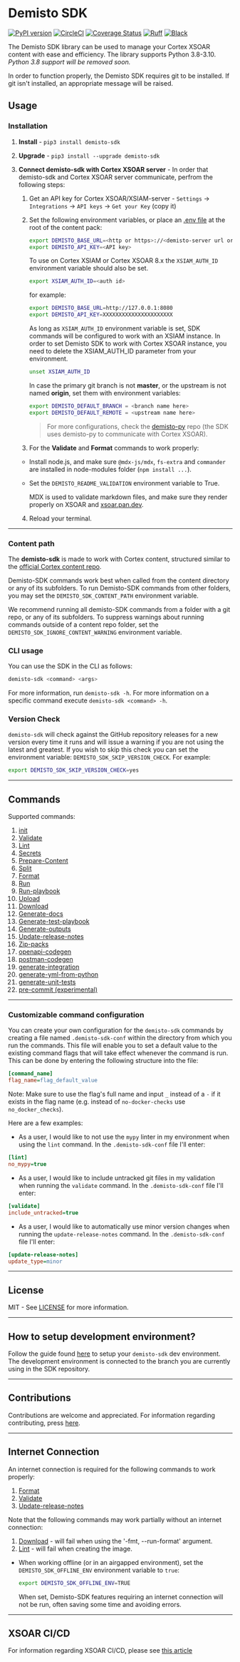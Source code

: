 # Demisto SDK

[![PyPI version](https://badge.fury.io/py/demisto-sdk.svg)](https://badge.fury.io/py/demisto-sdk)
[![CircleCI](https://circleci.com/gh/demisto/demisto-sdk/tree/master.svg?style=svg)](https://circleci.com/gh/demisto/demisto-sdk/tree/master)
[![Coverage Status](https://coveralls.io/repos/github/demisto/demisto-sdk/badge.svg?branch=master)](https://coveralls.io/github/demisto/demisto-sdk?branch=master)
[![Ruff](https://img.shields.io/endpoint?url=https://raw.githubusercontent.com/charliermarsh/ruff/main/assets/badge/v1.json)](https://github.com/charliermarsh/ruff)
[![Black](https://img.shields.io/badge/code%20style-black-000000.svg)](https://github.com/psf/black)

The Demisto SDK library can be used to manage your Cortex XSOAR content with ease and efficiency.
The library supports Python 3.8-3.10. _Python 3.8 support will be removed soon._

In order to function properly, the Demisto SDK requires git to be installed. If git isn't installed, an appropriate message will be raised.

## Usage

### Installation

1. **Install** - `pip3 install demisto-sdk`
2. **Upgrade** - `pip3 install --upgrade demisto-sdk`
3. **Connect demisto-sdk with Cortex XSOAR server** - In order that demisto-sdk and Cortex XSOAR server communicate, perfrom the following steps:

   1. Get an API key for Cortex XSOAR/XSIAM-server - `Settings` -> `Integrations` -> `API keys` -> `Get your Key` (copy it)
   2. Set the following environment variables, or place an [.env file](https://pypi.org/project/python-dotenv/) at the root of the content pack:

      ```bash
      export DEMISTO_BASE_URL=<http or https>://<demisto-server url or ip>:<port>
      export DEMISTO_API_KEY=<API key>
      ```
      To use on Cortex XSIAM or Cortex XSOAR 8.x the `XSIAM_AUTH_ID` environment variable should also be set.
      ```bash
      export XSIAM_AUTH_ID=<auth id>
      ```

      for example:
      ```bash
      export DEMISTO_BASE_URL=http://127.0.0.1:8080
      export DEMISTO_API_KEY=XXXXXXXXXXXXXXXXXXXXXX
      ```
      As long as `XSIAM_AUTH_ID` environment variable is set, SDK commands will be configured to work with an XSIAM instance.
      In order to set Demisto SDK to work with Cortex XSOAR instance, you need to delete the XSIAM_AUTH_ID parameter from your environment.
      ```bash
      unset XSIAM_AUTH_ID
      ```

      In case the primary git branch is not **master**, or the upstream is not named **origin**, set them with environment variables:
      ```bash
      export DEMISTO_DEFAULT_BRANCH = <branch name here>
      export DEMISTO_DEFAULT_REMOTE = <upstream name here>
      ```

      >For more configurations, check the [demisto-py](https://github.com/demisto/demisto-py) repo (the SDK uses demisto-py to communicate with Cortex XSOAR).

   3. For the **Validate** and **Format** commands to work properly:
     - Install node.js, and make sure `@mdx-js/mdx`, `fs-extra` and `commander` are installed in node-modules folder (`npm install ...`).
     - Set the `DEMISTO_README_VALIDATION` environment variable to True.

       MDX is used to validate markdown files, and make sure they render properly on XSOAR and [xsoar.pan.dev](https://xsoar.pan.dev).

   4. Reload your terminal.

---

### Content path

The **demisto-sdk** is made to work with Cortex content, structured similar to the [official Cortex content repo](https://github.com/demisto/content).

Demisto-SDK commands work best when called from the content directory or any of its subfolders.
To run Demisto-SDK commands from other folders, you may set the `DEMISTO_SDK_CONTENT_PATH` environment variable.

We recommend running all demisto-SDK commands from a folder with a git repo, or any of its subfolders. To suppress warnings about running commands outside of a content repo folder, set the `DEMISTO_SDK_IGNORE_CONTENT_WARNING` environment variable.

### CLI usage

You can use the SDK in the CLI as follows:

```bash
demisto-sdk <command> <args>
```

For more information, run `demisto-sdk -h`.
For more information on a specific command execute `demisto-sdk <command> -h`.

### Version Check

`demisto-sdk` will check against the GitHub repository releases for a new version every time it runs and will issue a warning if you are not using the latest and greatest. If you wish to skip this check you can set the environment variable: `DEMISTO_SDK_SKIP_VERSION_CHECK`. For example:

```bash
export DEMISTO_SDK_SKIP_VERSION_CHECK=yes
```

---

## Commands

Supported commands:

1. [init](https://github.com/demisto/demisto-sdk/blob/master/demisto_sdk/commands/init/README.md)
2. [Validate](https://github.com/demisto/demisto-sdk/blob/master/demisto_sdk/commands/validate/README.md)
3. [Lint](https://github.com/demisto/demisto-sdk/blob/master/demisto_sdk/commands/lint/README.md)
4. [Secrets](https://github.com/demisto/demisto-sdk/blob/master/demisto_sdk/commands/secrets/README.md)
5. [Prepare-Content](https://github.com/demisto/demisto-sdk/blob/master/demisto_sdk/commands/prepare_content/README.md#prepare-content)
6. [Split](https://github.com/demisto/demisto-sdk/blob/master/demisto_sdk/commands/split/README.md)
7. [Format](https://github.com/demisto/demisto-sdk/blob/master/demisto_sdk/commands/format/README.md)
8. [Run](https://github.com/demisto/demisto-sdk/blob/master/demisto_sdk/commands/run_cmd/README.md)
9. [Run-playbook](https://github.com/demisto/demisto-sdk/blob/master/demisto_sdk/commands/run_playbook/README.md)
10. [Upload](https://github.com/demisto/demisto-sdk/blob/master/demisto_sdk/commands/upload/README.md)
11. [Download](https://github.com/demisto/demisto-sdk/blob/master/demisto_sdk/commands/download/README.md)
12. [Generate-docs](https://github.com/demisto/demisto-sdk/blob/master/demisto_sdk/commands/generate_docs/README.md)
13. [Generate-test-playbook](https://github.com/demisto/demisto-sdk/blob/master/demisto_sdk/commands/generate_test_playbook/README.md)
14. [Generate-outputs](https://github.com/demisto/demisto-sdk/blob/master/demisto_sdk/commands/generate_outputs/README.md)
15. [Update-release-notes](https://github.com/demisto/demisto-sdk/blob/master/demisto_sdk/commands/update_release_notes/README.md)
16. [Zip-packs](https://github.com/demisto/demisto-sdk/blob/master/demisto_sdk/commands/zip_packs/README.md)
17. [openapi-codegen](https://xsoar.pan.dev/docs/integrations/openapi-codegen)
18. [postman-codegen](https://xsoar.pan.dev/docs/integrations/postman-codegen)
19. [generate-integration](https://xsoar.pan.dev/docs/integrations/code-generator)
20. [generate-yml-from-python](https://xsoar.pan.dev/docs/integrations/yml-from-python-code-gen)
21. [generate-unit-tests](https://github.com/demisto/demisto-sdk/blob/master/demisto_sdk/commands/generate_unit_tests/README.md)
22. [pre-commit (experimental)](https://github.com/demisto/demisto-sdk/blob/master/demisto_sdk/commands/pre_commit/README.md)
---

### Customizable command configuration

You can create your own configuration for the `demisto-sdk` commands by creating a file named `.demisto-sdk-conf` within the directory from which you run the commands.
This file will enable you to set a default value to the existing command flags that will take effect whenever the command is run.
This can be done by entering the following structure into the file:

```INI
[command_name]
flag_name=flag_default_value
```

Note: Make sure to use the flag's full name and input `_` instead of a `-` if it exists in the flag name (e.g. instead of `no-docker-checks` use `no_docker_checks`).

Here are a few examples:

- As a user, I would like to not use the `mypy` linter in my environment when using the `lint` command. In the `.demisto-sdk-conf` file I'll enter:

 ```INI
[lint]
no_mypy=true
```

- As a user, I would like to include untracked git files in my validation when running the `validate` command. In the `.demisto-sdk-conf` file I'll enter:

```INI
[validate]
include_untracked=true
```

- As a user, I would like to automatically use minor version changes when running the `update-release-notes` command. In the `.demisto-sdk-conf` file I'll enter:

```INI
[update-release-notes]
update_type=minor
```

---

## License

MIT - See [LICENSE](LICENSE) for more information.

---

## How to setup development environment?

Follow the guide found [here](CONTRIBUTION.md#2-install-demisto-sdk-dev-environment) to setup your `demisto-sdk` dev environment.
The development environment is connected to the branch you are currently using in the SDK repository.

---

## Contributions

Contributions are welcome and appreciated.
For information regarding contributing, press [here](CONTRIBUTION.md).

---

## Internet Connection

An internet connection is required for the following commands to work properly:

1. [Format](https://github.com/demisto/demisto-sdk/blob/master/demisto_sdk/commands/format/README.md)
2. [Validate](https://github.com/demisto/demisto-sdk/blob/master/demisto_sdk/commands/validate/README.md)
3. [Update-release-notes](https://github.com/demisto/demisto-sdk/blob/master/demisto_sdk/commands/update_release_notes/README.md)


Note that the following commands may work partially without an internet connection:

1. [Download](https://github.com/demisto/demisto-sdk/blob/master/demisto_sdk/commands/download/README.md) - will fail when using the '-fmt, --run-format' argument.
2. [Lint](https://github.com/demisto/demisto-sdk/blob/master/demisto_sdk/commands/lint/README.md) - will fail when creating the image.

- When working offline (or in an airgapped environment), set the `DEMISTO_SDK_OFFLINE_ENV` environment variable to `true`:
   ```bash
   export DEMISTO_SDK_OFFLINE_ENV=TRUE
   ```

   When set, Demisto-SDK features requiring an internet connection will not be run, often saving some time and avoiding errors.

---

## XSOAR CI/CD
For information regarding XSOAR CI/CD, please see [this article](https://xsoar.pan.dev/docs/reference/packs/content-management)
